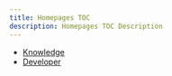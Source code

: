 ```yaml
---
title: Homepages TOC
description: Homepages TOC Description
---
```


- [Knowledge](01-knowledge.md)
- [Developer](developer.md)
